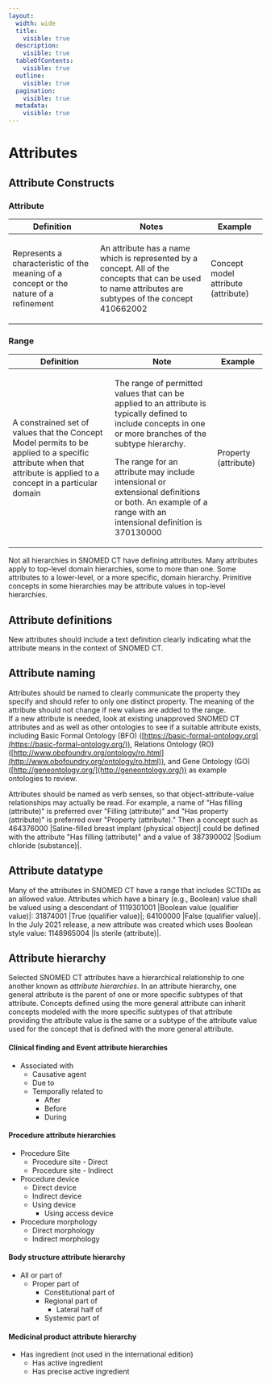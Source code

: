 ```yaml
---
layout:
  width: wide
  title:
    visible: true
  description:
    visible: true
  tableOfContents:
    visible: true
  outline:
    visible: true
  pagination:
    visible: true
  metadata:
    visible: true
---
```


# Attributes

## Attribute Constructs

### Attribute

| Definition                                                                            | Notes                                                                                                                                                                                                                                                                                                                                                                                                                                                                                      | Example                                           |
| ------------------------------------------------------------------------------------- | ------------------------------------------------------------------------------------------------------------------------------------------------------------------------------------------------------------------------------------------------------------------------------------------------------------------------------------------------------------------------------------------------------------------------------------------------------------------------------------------ | ------------------------------------------------- |
| Represents a characteristic of the meaning of a concept or the nature of a refinement | <p>An attribute has a name which is represented by a concept. All of the concepts that can be used to name attributes are subtypes of the concept 410662002|Concept model attribute (attribute)|. </p><p></p><p>An attribute is assigned a value (that creates an attribute-value pair) when used in the definition of a concept or in a postcoordinated expression. </p><p></p><p>The permitted range of values for an attribute depends on the rules specified in the concept model.</p> | 116676008 \| Associated morphology (attribute) \| |

### Range

| Definition                                                                                                                                                          | Note                                                                                                                                                                                                                                                                                                                                                                                                                                                                                                                                                                                                                                                                                                                 | Example                                                                                                                                                                 |
| ------------------------------------------------------------------------------------------------------------------------------------------------------------------- | -------------------------------------------------------------------------------------------------------------------------------------------------------------------------------------------------------------------------------------------------------------------------------------------------------------------------------------------------------------------------------------------------------------------------------------------------------------------------------------------------------------------------------------------------------------------------------------------------------------------------------------------------------------------------------------------------------------------- | ----------------------------------------------------------------------------------------------------------------------------------------------------------------------- |
| A constrained set of values that the Concept Model permits to be applied to a specific attribute when that attribute is applied to a concept in a particular domain | <p>The range of permitted values that can be applied to an attribute is typically defined to include concepts in one or more branches of the subtype hierarchy. </p><p></p><p>The range for an attribute may include intensional or extensional definitions or both. An example of a range with an intensional definition is 370130000 |Property (attribute)| which has a range of &#x3C;&#x3C; 118598001 |Property (qualifier value)|. An example of a range with an extensional definition is 1148969005 |Has absorbability (attribute)| with range of 860574003 |Bioabsorbable (qualifier value)| OR 863965006 |Nonbioabsorbable (qualifier value)| OR 863968008 |Partially bioabsorbable (qualifier value)|.</p> | The range for values of 116676008 \| Associated morphology (attribute) \| is a subtype of 49755003 \| Morphologically abnormal structure (morphologic abnormality) \| . |

Not all hierarchies in SNOMED CT have defining attributes. Many attributes apply to top-level domain hierarchies, some to more than one. Some attributes to a lower-level, or a more specific, domain hierarchy. Primitive concepts in some hierarchies may be attribute values in top-level hierarchies.

## Attribute definitions

New attributes should include a text definition clearly indicating what the attribute means in the context of SNOMED CT.

## Attribute naming

Attributes should be named to clearly communicate the property they specify and should refer to only one distinct property. The meaning of the attribute should not change if new values are added to the range.\
If a new attribute is needed, look at existing unapproved SNOMED CT attributes and as well as other ontologies to see if a suitable attribute exists, including Basic Formal Ontology (BFO) ([https://basic-formal-ontology.org](https://basic-formal-ontology.org/)), Relations Ontology (RO) ([http://www.obofoundry.org/ontology/ro.html](http://www.obofoundry.org/ontology/ro.html)), and Gene Ontology (GO) ([http://geneontology.org/](http://geneontology.org/)) as example ontologies to review.

Attributes should be named as verb senses, so that object-attribute-value relationships may actually be read. For example, a name of "Has filling (attribute)" is preferred over "Filling (attribute)" and "Has property (attribute)" is preferred over "Property (attribute)." Then a concept such as 464376000 |Saline-filled breast implant (physical object)| could be defined with the attribute "Has filling (attribute)" and a value of 387390002 |Sodium chloride (substance)|.

## Attribute datatype

Many of the attributes in SNOMED CT have a range that includes SCTIDs as an allowed value. Attributes which have a binary (e.g., Boolean) value shall be valued using a descendant of 1119301001 |Boolean value (qualifier value)|: 31874001 |True (qualifier value)|; 64100000 |False (qualifier value)|. In the July 2021 release, a new attribute was created which uses Boolean style value: 1148965004 |Is sterile (attribute)|.

## Attribute hierarchy

Selected SNOMED CT attributes have a hierarchical relationship to one another known as _attribute hierarchies_. In an attribute hierarchy, one general attribute is the parent of one or more specific subtypes of that attribute. Concepts defined using the more general attribute can inherit concepts modeled with the more specific subtypes of that attribute providing the attribute value is the same or a subtype of the attribute value used for the concept that is defined with the more general attribute.

#### Clinical finding and Event attribute hierarchies

* Associated with
  * Causative agent
  * Due to
  * Temporally related to
    * After
    * Before
    * During

#### Procedure attribute hierarchies

* Procedure Site
  * Procedure site - Direct&#x20;
  * Procedure site - Indirect
* Procedure device
  * Direct device
  * Indirect device
  * Using device
    * Using access device
* Procedure morphology&#x20;
  * Direct morphology
  * Indirect morphology

#### Body structure attribute hierarchy&#x20;

* All or part of&#x20;
  * Proper part of&#x20;
    * Constitutional part of
    * Regional part of&#x20;
      * Lateral half of&#x20;
    * Systemic part of

#### Medicinal product attribute hierarchy

* Has ingredient (not used in the international edition)
  * Has active ingredient
  * Has precise active ingredient
